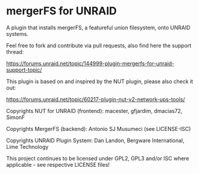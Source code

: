 # mergerFS for UNRAID

A plugin that installs mergerFS, a featureful union filesystem, onto UNRAID systems.

Feel free to fork and contribute via pull requests, also find here the support thread:

https://forums.unraid.net/topic/144999-plugin-mergerfs-for-unraid-support-topic/

This plugin is based on and inspired by the NUT plugin, please also check it out:

https://forums.unraid.net/topic/60217-plugin-nut-v2-network-ups-tools/

Copyrights NUT for UNRAID (frontend): macester, gfjardim, dmacias72, SimonF

Copyrights MergerFS (backend): Antonio SJ Musumeci (see LICENSE-ISC)

Copyrights UNRAID Plugin System: Dan Landon, Bergware International, Lime Technology 

This project continues to be licensed under GPL2, GPL3 and/or ISC where applicable - see respective LICENSE files!